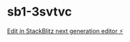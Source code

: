 # sb1-3svtvc

[Edit in StackBlitz next generation editor ⚡️](https://stackblitz.com/~/github.com/cybersec202/sb1-3svtvc)